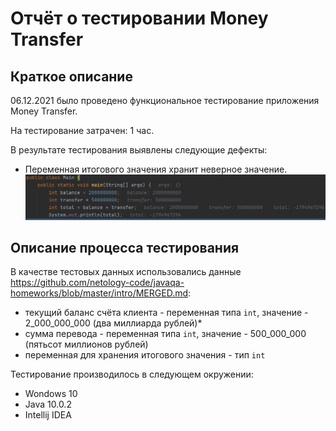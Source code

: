 # Отчёт о тестировании Money Transfer

## Краткое описание

06.12.2021 было проведено функциональное тестирование приложения Money Transfer.

На тестирование затрачен: 1 час.

В результате тестирования выявлены следующие дефекты:
* Переменная итогового значения хранит неверное значение.
![img.png](img.png)

## Описание процесса тестирования

В качестве тестовых данных использовались данные https://github.com/netology-code/javaqa-homeworks/blob/master/intro/MERGED.md:
* текущий баланс счёта клиента - переменная типа `int`, значение - 2_000_000_000 (два миллиарда рублей)*
* сумма перевода - переменная типа `int`, значение - 500_000_000 (пятьсот миллионов рублей)
* переменная для хранения итогового значения - тип `int`

Тестирование производилось в следующем окружении:
* Wondows 10
* Java 10.0.2
* Intellij IDEA